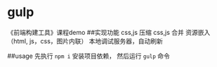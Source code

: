 # gulp 
《前端构建工具》课程demo
##实现功能
    css,js 压缩
    css,js 合并
    资源嵌入（html, js，css，图片内联）
    本地调试服务器，自动刷新

##usage
先执行 `npm i`  安装项目依赖， 然后运行 `gulp` 命令
